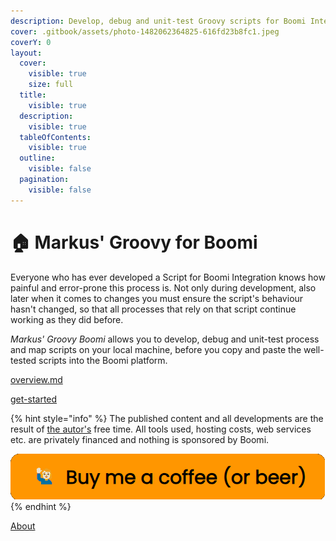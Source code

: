 ```yaml
---
description: Develop, debug and unit-test Groovy scripts for Boomi Integration
cover: .gitbook/assets/photo-1482062364825-616fd23b8fc1.jpeg
coverY: 0
layout:
  cover:
    visible: true
    size: full
  title:
    visible: true
  description:
    visible: true
  tableOfContents:
    visible: true
  outline:
    visible: false
  pagination:
    visible: false
---
```


# 🏠 Markus' Groovy for Boomi

Everyone who has ever developed a Script for Boomi Integration knows how painful and error-prone this process is. Not only during development, also later when it comes to changes you must ensure the script's behaviour hasn't changed, so that all processes that rely on that script continue working as they did before.

_Markus' Groovy Boomi_ allows you to develop, debug and unit-test process and map scripts on your local machine, before you copy and paste the well-tested scripts into the Boomi platform.

[overview.md](readme/overview.md "mention")

[get-started](readme/get-started/ "mention")

{% hint style="info" %}
The published content and all developments are the result of [the autor's](./#about-the-autor) free time. All tools used, hosting costs, web services etc. are privately financed and nothing is sponsored by Boomi.

[![](.gitbook/assets/buyMeACoffee.png)](https://www.buymeacoffee.com/mspro)
{% endhint %}

[About](https://app.gitbook.com/s/LCAyl5ElDT5mJ2x6oC3k/#about "mention")

